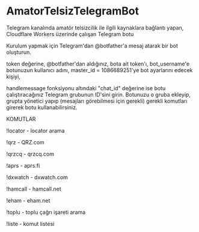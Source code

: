 # AmatorTelsizTelegramBot
Telegram kanalında amatör telsizcilik ile ilgili kaynaklara bağlantı yapan, Cloudflare Workers üzerinde çalışan Telegram botu

Kurulum yapmak için Telegram'dan @botfather'a mesaj atarak bir bot oluşturun.

token değerine, @botfather'dan aldığınız, bota ait token'ı,
bot_username'e botunuzun kullanıcı adını,
master_id = 1086689251'ye bot ayarlarını edecek kişiyi,

handlemessage fonksiyonu altındaki "chat_id" değerine ise botu çalıştıracağınız Telegram grubunun ID'sini girin. Botunuzu o gruba ekleyip, grupta yönetici yapıp (mesajları görebilmesi için gerekli) gerekli komutları girerek botu kullanabilirsiniz.

KOMUTLAR

!locator - locator arama

!qrz - QRZ.com

!qrzcq - qrzcq.com

!aprs - aprs.fi

!dxwatch - dxwatch.com

!hamcall - hamcall.net

!eham - eham.net

!toplu - toplu çağrı işareti arama

!liste - komut listesi
